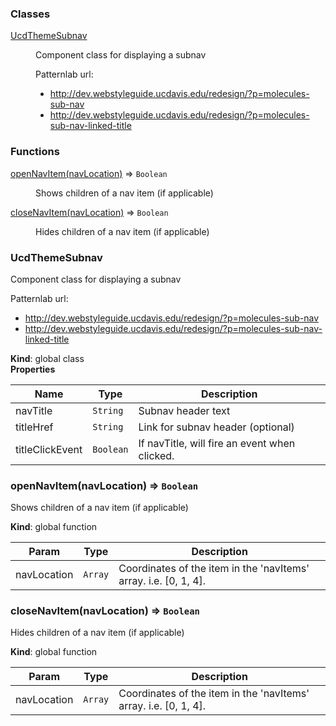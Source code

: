### Classes

<dl>
<dt><a href="#UcdThemeSubnav">UcdThemeSubnav</a></dt>
<dd><p>Component class for displaying a subnav</p>
<p>Patternlab url:</p>
<ul>
<li><a href="http://dev.webstyleguide.ucdavis.edu/redesign/?p=molecules-sub-nav">http://dev.webstyleguide.ucdavis.edu/redesign/?p=molecules-sub-nav</a></li>
<li><a href="http://dev.webstyleguide.ucdavis.edu/redesign/?p=molecules-sub-nav-linked-title">http://dev.webstyleguide.ucdavis.edu/redesign/?p=molecules-sub-nav-linked-title</a></li>
</ul>
</dd>
</dl>

### Functions

<dl>
<dt><a href="#openNavItem">openNavItem(navLocation)</a> ⇒ <code>Boolean</code></dt>
<dd><p>Shows children of a nav item (if applicable)</p>
</dd>
<dt><a href="#closeNavItem">closeNavItem(navLocation)</a> ⇒ <code>Boolean</code></dt>
<dd><p>Hides children of a nav item (if applicable)</p>
</dd>
</dl>

<a name="UcdThemeSubnav"></a>

### UcdThemeSubnav
Component class for displaying a subnav

Patternlab url:
 - http://dev.webstyleguide.ucdavis.edu/redesign/?p=molecules-sub-nav
 - http://dev.webstyleguide.ucdavis.edu/redesign/?p=molecules-sub-nav-linked-title

**Kind**: global class  
**Properties**

| Name | Type | Description |
| --- | --- | --- |
| navTitle | <code>String</code> | Subnav header text |
| titleHref | <code>String</code> | Link for subnav header (optional) |
| titleClickEvent | <code>Boolean</code> | If navTitle, will fire an event when clicked. |

<a name="openNavItem"></a>

### openNavItem(navLocation) ⇒ <code>Boolean</code>
Shows children of a nav item (if applicable)

**Kind**: global function  

| Param | Type | Description |
| --- | --- | --- |
| navLocation | <code>Array</code> | Coordinates of the item in the 'navItems' array. i.e. [0, 1, 4]. |

<a name="closeNavItem"></a>

### closeNavItem(navLocation) ⇒ <code>Boolean</code>
Hides children of a nav item (if applicable)

**Kind**: global function  

| Param | Type | Description |
| --- | --- | --- |
| navLocation | <code>Array</code> | Coordinates of the item in the 'navItems' array. i.e. [0, 1, 4]. |

